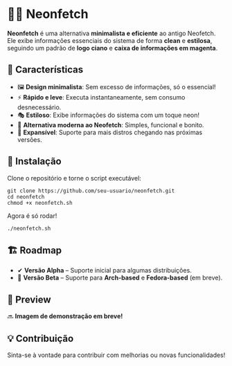 <h1>🚀💙 Neonfetch</h1>

<p><strong>Neonfetch</strong> é uma alternativa <strong>minimalista e eficiente</strong> ao antigo Neofetch. Ele exibe informações essenciais do sistema de forma <strong>clean</strong> e <strong>estilosa</strong>, seguindo um padrão de <strong>logo ciano</strong> e <strong>caixa de informações em magenta</strong>.</p>

<h2>🎨 Características</h2>
<ul>
  <li>🖼 <strong>Design minimalista</strong>: Sem excesso de informações, só o essencial!</li>
  <li>⚡ <strong>Rápido e leve</strong>: Executa instantaneamente, sem consumo desnecessário.</li>
  <li>🎭 <strong>Estiloso</strong>: Exibe informações do sistema com um toque neon!</li>
  <li>💙 <strong>Alternativa moderna ao Neofetch</strong>: Simples, funcional e bonito.</li>
  <li>🚀 <strong>Expansível</strong>: Suporte para mais distros chegando nas próximas versões.</li>
</ul>

<h2>🔧 Instalação</h2>
<p>Clone o repositório e torne o script executável:</p>
<pre><code>git clone https://github.com/seu-usuario/neonfetch.git
cd neonfetch
chmod +x neonfetch.sh
</code></pre>

<p>Agora é só rodar!</p>
<pre><code>./neonfetch.sh
</code></pre>

<h2>🏗 Roadmap</h2>
<ul>
  <li>✔ <strong>Versão Alpha</strong> – Suporte inicial para algumas distribuições.</li>
  <li>🚀 <strong>Versão Beta</strong> – Suporte para <strong>Arch-based</strong> e <strong>Fedora-based</strong> (em breve).</li>
</ul>

<h2>📸 Preview</h2>
<p>🔜 <strong>Imagem de demonstração em breve!</strong></p>

<h2>💡 Contribuição</h2>
<p>Sinta-se à vontade para contribuir com melhorias ou novas funcionalidades!</p>
